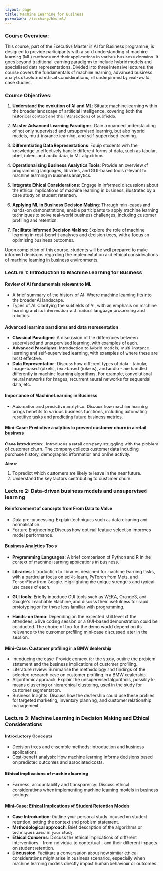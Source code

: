 ```yaml
---
layout: page
title: Machine Learning for Business
permalink: /teaching/bbs-ml/
---
```


### Course Overview:

This course, part of the Executive Master in AI for Business programme, is designed to provide participants with a solid understanding of machine learning (ML) methods and their applications in various business domains. It goes beyond traditional learning paradigms to include hybrid models and specialised data representations. Divided into three intensive lectures, the course covers the fundamentals of machine learning, advanced business analytics tools and ethical considerations, all underpinned by real-world case studies. 

### Course Objectives:

1. **Understand the evolution of AI and ML**: Situate machine learning within the broader landscape of artificial intelligence, covering both the historical context and the intersections of subfields.
  
2. **Master Advanced Learning Paradigms**: Gain a nuanced understanding of not only supervised and unsupervised learning, but also hybrid models, multi-instance learning, and self-supervised learning.
  
3. **Differentiating Data Representations**: Equip students with the knowledge to effectively handle different forms of data, such as tabular, pixel, token, and audio data, in ML algorithms.

4. **Operationalising Business Analytics Tools**: Provide an overview of programming languages, libraries, and GUI-based tools relevant to machine learning in business analytics.

5. **Integrate Ethical Considerations**: Engage in informed discussions about the ethical implications of machine learning in business, illustrated by a case study on student retention.

6. **Applying ML in Business Decision Making**: Through mini-cases and hands-on demonstrations, enable participants to apply machine learning techniques to solve real-world business challenges, including customer profiling and retention.
   
7. **Facilitate Informed Decision Making**: Explore the role of machine learning in cost-benefit analyses and decision trees, with a focus on optimising business outcomes.

Upon completion of this course, students will be well prepared to make informed decisions regarding the implementation and ethical considerations of machine learning in business environments.

### Lecture 1: Introduction to Machine Learning for Business

#### Review of AI fundamentals relevant to ML
- A brief summary of the history of AI: Where machine learning fits into the broader AI landscape.
- Types of AI: Clarifying the subfields of AI, with an emphasis on machine learning and its intersection with natural language processing and robotics.

#### Advanced learning paradigms and data representation
- **Classical Paradigms**: A discussion of the differences between supervised and unsupervised learning, with examples of each.
- **Advanced Paradigms**: Introduction to hybrid models, multi-instance learning and self-supervised learning, with examples of where these are most effective.
- **Data Representation**: Discuss how different types of data - tabular, image-based (pixels), text-based (tokens), and audio - are handled differently in machine learning algorithms. For example, convolutional neural networks for images, recurrent neural networks for sequential data, etc.

#### Importance of Machine Learning in Business
- Automation and predictive analytics: Discuss how machine learning brings benefits to various business functions, including automating repetitive tasks and predicting future business metrics.

#### Mini-Case: Predictive analytics to prevent customer churn in a retail business

**Case introduction:**.
Introduces a retail company struggling with the problem of customer churn. The company collects customer data including purchase history, demographic information and online activity.

**Aims:**
1. To predict which customers are likely to leave in the near future.
2. Understand the key factors contributing to customer churn.

### Lecture 2: Data-driven business models and unsupervised learning

#### Reinforcement of concepts from From Data to Value
- Data pre-processing: Explain techniques such as data cleaning and normalisation.
- Feature Engineering: Discuss how optimal feature selection improves model performance.

#### Business Analytics Tools
- **Programming Languages**: A brief comparison of Python and R in the context of machine learning applications in business.
- **Libraries**: Introduction to libraries designed for machine learning tasks, with a particular focus on scikit-learn, PyTorch from Meta, and TensorFlow from Google. Highlighting the unique strengths and typical use cases of each.
- **GUI tools**: Briefly introduce GUI tools such as WEKA, Orange3, and Google's Teachable Machine, and discuss their usefulness for rapid prototyping or for those less familiar with programming.
  
- **Hands-on Demo**: Depending on the expected skill level of the attendees, a live coding session or a GUI-based demonstration could be conducted. The choice of tool for the demo would depend on its relevance to the customer profiling mini-case discussed later in the session.

#### Mini-Case: Customer profiling in a BMW dealership
- Introducing the case: Provide context for the study, outline the problem statement and the business implications of customer profiling.
- Literature review: Summarise the methodology and findings of the selected research case on customer profiling in a BMW dealership.
- Algorithmic approach: Explain the unsupervised algorithms, possibly k-means clustering or hierarchical clustering, used in the study for customer segmentation.
- Business Insights: Discuss how the dealership could use these profiles for targeted marketing, inventory planning, and customer relationship management.
 
### Lecture 3: Machine Learning in Decision Making and Ethical Considerations

#### Introductory Concepts
- Decision trees and ensemble methods: Introduction and business applications.
- Cost-benefit analysis: How machine learning informs decisions based on predicted outcomes and associated costs.

#### Ethical implications of machine learning
- Fairness, accountability and transparency: Discuss ethical considerations when implementing machine learning models in business settings.

#### Mini-Case: Ethical Implications of Student Retention Models
- **Case Introduction**: Outline your personal study focused on student retention, setting the context and problem statement.
- **Methodological approach**: Brief description of the algorithms or techniques used in your study.
- **Ethical Concerns**: Discuss the ethical implications of different interventions - from individual to contextual - and their different impacts on student retention.
- **Discussion**: Facilitate a conversation about how similar ethical considerations might arise in business scenarios, especially when machine learning models directly impact human behaviour or outcomes.
